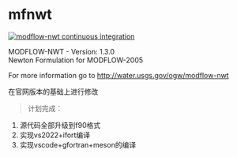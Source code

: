 # mfnwt
[![modflow-nwt continuous integration](https://github.com/rniswon/mfnwt/actions/workflows/ci.yml/badge.svg)](https://github.com/rniswon/mfnwt/actions/workflows/ci.yml)

MODFLOW-NWT - Version: 1.3.0  
Newton Formulation for MODFLOW-2005

For more information go to http://water.usgs.gov/ogw/modflow-nwt

在官网版本的基础上进行修改
> 计划完成：
1. 源代码全部升级到f90格式
2. 实现vs2022+ifort编译
3. 实现vscode+gfortran+meson的编译
